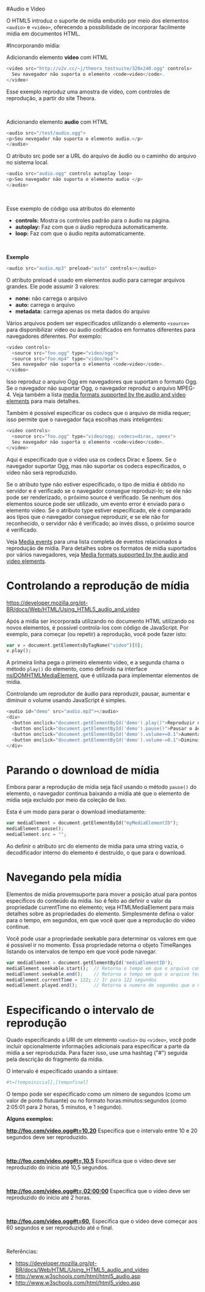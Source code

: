 #Audio e Video

O HTML5 introduz o suporte de mídia embutido por meio dos elementos ```<audio>``` e ```<video>```,
oferecendo a possibilidade de incorporar facilmente mídia em documentos HTML.

#Incorporando mídia:

Adicionando elemento **vídeo** com HTML
```php
<video src="http://v2v.cc/~j/theora_testsuite/320x240.ogg" controls>
  Seu navegador não suporta o elemento <code>video</code>.
</video>
```
Esse exemplo reproduz uma amostra de vídeo, com controles de reprodução, a partir do site Theora.


<br />

Adicionando elemento **audio** com HTML

```php
<audio src="/test/audio.ogg">
<p>Seu nevegador não suporta o elemento audio.</p>
</audio>
```

O atributo src pode ser a URL do arquivo de áudio ou o caminho do arquivo no sistema local.

```php
<audio src="audio.ogg" controls autoplay loop>
<p>Seu navegador não suporta o elemento audio </p>
</audio>
```

<br />

Esse exemplo de código usa atributos do elemento <audio>:

* **controls:** Mostra os controles padrão para o áudio na página.
* **autoplay:** Faz com que o áudio reproduza automaticamente.
* **loop:** Faz com que o áudio repita automaticamente.

<br />

**Exemplo**
```php
<audio src="audio.mp3" preload="auto" controls></audio>
```

O atributo preload é usado em elementos audio para carregar arquivos grandes. Ele pode assumir 3 valores:

* **none:** não carrega o arquivo
* **auto:** carrega o arquivo
* **metadata:** carrega apenas os meta dados do arquivo

Vários arquivos podem ser especificados utilizando o elemento ```<source>``` para disponibilizar 
vídeo ou áudio codificados em formatos diferentes para navegadores diferentes. Por exemplo:

```php
<video controls>
  <source src="foo.ogg" type="video/ogg">
  <source src="foo.mp4" type="video/mp4">
  Seu navegador não suporta o elemento <code>video</code>.
</video>
```

Isso reproduz o arquivo Ogg em navegadores que suportam o formato Ogg. Se o navegador 
não suportar Ogg, o navegador reproduz o arquivo  MPEG-4. 
Veja também a lista [media formats supported by the audio and video elements](https://developer.mozilla.org/En/Media_formats_supported_by_the_audio_and_video_elements) 
para mais detalhes.

Também é possível especificar os codecs que o arquivo de mídia requer; isso permite 
que o navegador faça escolhas mais inteligentes:


```php
<video controls>
  <source src="foo.ogg" type="video/ogg; codecs=dirac, speex">
  Seu navegador não suporta o elemento <code>video</code>.
</video>
```

Aqui é especificado que o vídeo usa os codecs Dirac e Speex. Se o navegador suportar 
Ogg, mas não suportar os codecs especificados, o vídeo não será reproduzido.

Se o atributo type não estiver especificado, o tipo de mídia é obtido no servidor e 
é verificado se o navegador consegue reproduzi-lo; 
se ele não pode ser renderizado, o próximo source é verificado. 
Se nenhum dos elementos source pode ser utilizado, um evento error é enviado para 
o elemento video. Se o atributo type estiver especificado, ele é comparado aos 
tipos que o navegador consegue reproduzir, e se ele não for reconhecido, 
o servidor não é verificado; ao invés disso, o próximo source é verificado.

Veja [Media events](https://developer.mozilla.org/en/DOM/Media_events) para uma lista 
completa de eventos relacionados a reprodução de mídia. Para detalhes sobre os 
formatos de mídia suportados por vários navegadores, veja 
[Media formats supported by the audio and video elements](https://developer.mozilla.org/en-US/docs/Web/HTML/Supported_media_formats).


# Controlando a reprodução de mídia

https://developer.mozilla.org/pt-BR/docs/Web/HTML/Using_HTML5_audio_and_video

Após a mídia ser incorporada utilizando no documento HTML utilizando os novos elementos, 
é possível controla-los com código de JavaScript. Por exemplo, para começar (ou repetir) a 
reprodução, você pode fazer isto:

```php
var v = document.getElementsByTagName("video")[0];
v.play();
```
A primeira linha pega o primeiro elemento video, e a segunda chama o método ```play()```
do elemento, como definido na interface 
[nsIDOMHTMLMediaElement](https://developer.mozilla.org/pt-BR/docs/Mozilla/Tech/XPCOM/Reference/Interface/nsIDOMHTMLMediaElement), 
que é utilizada para implementar elementos de mídia.

Controlando um reprodutor de áudio para reproduzir, pausar, aumentar e diminuir o 
volume usando JavaScript é simples.

```php
<audio id="demo" src="audio.mp3"></audio>
<div>
  <button onclick="document.getElementById('demo').play()">Reproduzir o áudio</button>
  <button onclick="document.getElementById('demo').pause()">Pausar o áudio</button>
  <button onclick="document.getElementById('demo').volume+=0.1">Aumentar o volume</button>
  <button onclick="document.getElementById('demo').volume-=0.1">Diminuir o volume</button>
</div>
```

# Parando o download de mídia

Embora parar a reprodução de mídia seja fácil usando o método ```pause()``` do elemento, o 
navegador continua baixando a mídia até que o elemento de mídia seja excluído por 
meio da coleção de lixo.

Esta é um modo para parar o download imediatamente:

```php
var mediaElement = document.getElementById("myMediaElementID");
mediaElement.pause();
mediaElement.src = "";
```

Ao definir o atributo src do elemento de mídia para uma string vazia, o decodificador 
interno do elemento é destruído, o que para o download.

# Navegando pela mídia

Elementos de mídia provemsuporte para mover a posição atual para pontos específicos 
do conteúdo da mídia. Iso é feito ao definir o valor da propriedade currentTime no 
elemento; veja HTMLMediaElement para mais detalhes sobre as propriedades do elemento. 
Simplesmente defina o valor para o tempo, em segundos, em que você quer que a 
reprodução do vídeo continue.

Você pode usar a propriedade seekable para determinar os valores em que é possível 
ir no momento. Essa propriedade retorna o objeto TimeRanges listando os 
intervalos de tempo em que você pode navegar.

```php
var mediaElement = document.getElementById('mediaElementID');
mediaElement.seekable.start();  // Retorna o tempo em que o arquivo começa (em segundos)
mediaElement.seekable.end();    // Retorna o tempo em que o arquivo termina (em segundos)
mediaElement.currentTime = 122; // Ir para 122 segundos
mediaElement.played.end();      // Retorna o numero de segundos que o navegador reproduziu
```

# Especificando o intervalo de reprodução

Quado especificando a URI de um elemento ```<audio>``` ou ```<video>```, você pode incluir 
opcionalmente informações adicionais para especificar a parte da mídia a ser reproduzida. 
Para fazer isso, use uma hashtag ("#") seguida pela descrição do fragmento da mídia.

O intervalo é especificado usando a sintaxe:

```php
#t=[tempoinicial],[tempofinal]
```

O tempo pode ser especificado como um nímero de segundos (como um valor de ponto flutuante) 
ou no formato horas:minutos:segundos (como 2:05:01 para 2 horas, 5 minutos, e 1 segundo).

**Alguns exemplos:**

**http://foo.com/video.ogg#t=10,20**
Especifica que o intervalo entre 10 e 20 segundos deve ser reproduzido.

<br />

**http://foo.com/video.ogg#t=,10.5**
Especifica que o vídeo deve ser reproduzido do início até 10,5 segundos.

<br />

**http://foo.com/video.ogg#t=,02:00:00**
Especifica que o vídeo deve ser reproduzido do início até 2 horas.

<br />

**http://foo.com/video.ogg#t=60,**
Especifica que o vídeo deve começar aos 60 segundos e ser reproduzido até o final. 


<br />


Referências:

* https://developer.mozilla.org/pt-BR/docs/Web/HTML/Using_HTML5_audio_and_video
* http://www.w3schools.com/html/html5_audio.asp
* http://www.w3schools.com/html/html5_video.asp